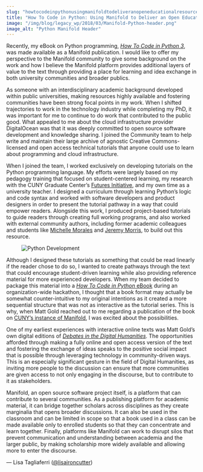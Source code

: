```yaml
---
slug: "howtocodeinpythonusingmanifoldtodeliveranopeneducationalresource"
title: "How To Code in Python: Using Manifold to Deliver an Open Educational Resource"
image: "/img/blog/legacy_wp/2018/03/Manifold-Python-header.png"
image_alt: "Python Manifold Header"
---
```


Recently, my eBook on Python programming, [_How To Code in Python 3_](https://cuny.manifoldapp.org/project/how-to-code-in-python-3), was made available as a Manifold publication. I would like to offer my perspective to the Manifold community to give some background on the work and how I believe the Manifold platform provides additional layers of value to the text through providing a place for learning and idea exchange in both university communities and broader publics.

<!--truncate-->

As someone with an interdisciplinary academic background developed within public universities, making resources highly available and fostering communities have been strong focal points in my work. When I shifted trajectories to work in the technology industry while completing my PhD, it was important for me to continue to do work that contributed to the public good. What appealed to me about the cloud infrastructure provider DigitalOcean was that it was deeply committed to open source software development and knowledge sharing. I joined the Community team to help write and maintain their large archive of agnostic Creative Commons-licensed and open access technical tutorials that anyone could use to learn about programming and cloud infrastructure.

When I joined the team, I worked exclusively on developing tutorials on the Python programming language. My efforts were largely based on my pedagogy training that focused on student-centered learning, my research with the CUNY Graduate Center’s [Futures Initiative](https://futuresinitiative.org/), and my own time as a university teacher. I designed a curriculum through learning Python’s logic and code syntax and worked with software developers and product designers in order to present the tutorial pathway in a way that could empower readers. Alongside this work, I produced project-based tutorials to guide readers through creating full working programs, and also worked with external community authors, including former academic colleagues and students like [Michelle Morales](https://www.digitalocean.com/community/users/michellemorales) and [Jeremy Morris](https://www.digitalocean.com/community/users/jeremylevanmorris), to build out this resource.

<figure>
  <img 
    src={require('/img/blog/legacy_wp/2018/03/Django_development.png').default}
    alt="Python Development"
  />
  <figcaption></figcaption>
</figure>

Although I designed these tutorials as something that could be read linearly if the reader chose to do so, I wanted to create pathways through the text that could encourage student-driven learning while also providing reference material for more experienced developers. When my team decided to package this material into a [_How To Code in Python_ eBook](https://www.digitalocean.com/community/tutorials/digitalocean-ebook-how-to-code-in-python) during an organization-wide hackathon, I thought that a book format may actually be somewhat counter-intuitive to my original intentions as it created a more sequential structure that was not as interactive as the tutorial series. This is why, when Matt Gold reached out to me regarding a publication of the book on [CUNY’s instance of Manifold](https://cuny.manifoldapp.org/), I was excited about the possibilities.

One of my earliest experiences with interactive online texts was Matt Gold’s own digital editions of [_Debates in the Digital Humanities_](http://dhdebates.gc.cuny.edu/). The opportunities afforded through making a fully online and open access version of the text and fostering the exchange of ideas speaks to the positive social impact that is possible through leveraging technology in community-driven ways. This is an especially significant gesture in the field of Digital Humanities, as inviting more people to the discussion can ensure that more communities are given access to not only engaging in the discourse, but to contribute to it as stakeholders.

Manifold, an open source software project itself, is a platform that can contribute to several communities. As a publishing platform for academic material, it can bridge together scholars across disciplines as they create marginalia that opens broader discussions. It can also be used in the classroom and can be limited in scope so that a book used in a class can be made available only to enrolled students so that they can concentrate and learn together. Finally, platforms like Manifold can work to disrupt silos that prevent communication and understanding between academia and the larger public, by making scholarship more widely available and allowing more to enter the discourse.

— Lisa Tagliaferri ([@lisaironcutter](https://twitter.com/lisaironcutter))

